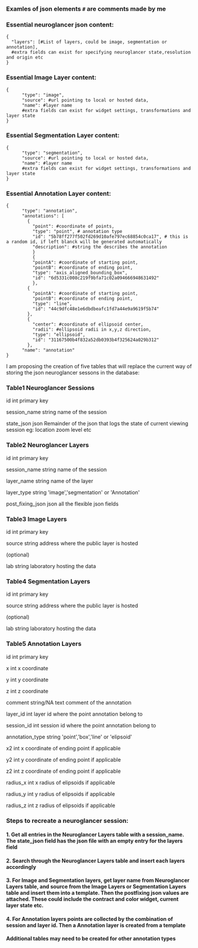 ### Examles of json elements `#` are comments made by me
### Essential neuroglancer json content:
```
{
  "layers": [#List of layers, could be image, segmentation or annotation],
  #extra fields can exist for specifying neuroglancer state,resolution and origin etc
}
```
### Essential Image Layer content:
```
{
      "type": "image",
      "source": #url pointing to local or hosted data,
      "name": #layer name
      #extra fields can exist for widget settings, transformations and layer state
}
```

### Essential Segmentation Layer content:
```
{
      "type": "segmentation",
      "source": #url pointing to local or hosted data,
      "name": #layer name
      #extra fields can exist for widget settings, transformations and layer state
}
```

### Essential Annotation Layer content:
```
{
      "type": "annotation",
      "annotations": [
        {
          "point": #coordinate of points,
          "type": "point", # annotation type
          "id": "5b78ff277f502fd269d10afe797ec68854c0ca17", # this is a random id, if left blanck will be generated automatically
          "description": #string the describes the annotation
          }
          {
          "pointA": #coordinate of starting point,
          "pointB": #coordinate of ending point,
          "type": "axis_aligned_bounding_box",
          "id": "6d5331c008c219f9bfa71c02a094666948631492"
          },
        {
          "pointA": #coordinate of starting point,
          "pointB": #coordinate of ending point,
          "type": "line",
          "id": "44c9dfc48e1e6dbdbeafc1fd7a44e9a9619f5b74"
        },
        {
          "center": #coordinate of ellipsoid center,
          "radii": #ellipsoid radii in x,y,z direction,
          "type": "ellipsoid",
          "id": "31167500b4f832a52db0393b4f325624a029b312"
        },
      "name": "annotation"
}
```

I am proposing the creation of five tables that will replace the current way of storing the json neuroglancer sessons in the database:

### Table1 Neuroglancer Sessions
id                  int             primary key

session_name        string          name of the session 

state_json          json            Remainder of the json that logs the state of current viewing session eg: location zoom level etc

### Table2 Neuroglancer Layers
id                  int             primary key

session_name        string          name of the session

layer_name          string          name of the layer

layer_type          string          'image','segmentation' or 'Annotation'

post_fixing_json    json            all the flexible json fields

### Table3 Image Layers
id                  int             primary key

source              string          address where the public layer is hosted

(optional)

lab                 string          laboratory hosting the data

### Table4 Segmentation Layers
id                  int             primary key

source              string          address where the public layer is hosted

(optional)

lab                 string          laboratory hosting the data

### Table5 Annotation Layers
id                  int             primary key

x                   int             x coordinate

y                   int             y coordinate

z                   int             z coordinate

comment             string/NA       text comment of the annotation

layer_id            int             layer id where the point annotation belong to

session_id          int             session id where the point annotation belong to

annotation_type     string          'point','box','line' or 'elipsoid'

x2                   int             x coordinate of ending point if applicable

y2                   int             y coordinate of ending point if applicable

z2                   int             z coordinate of ending point if applicable

radius_x             int             x radius of elipsoids if applicable

radius_y             int             y radius of elipsoids if applicable

radius_z             int             z radius of elipsoids if applicable

### Steps to recreate a neuroglancer session:
#### 1. Get all entries in the Neuroglancer Layers table with a session_name.  The state_json field has the json file with an empty entry for the layers field
#### 2. Search through the Neuroglancer Layers table and insert each layers accordingly
#### 3. For Image and Segmentation layers, get layer name from Neuroglancer Layers table, and source from the Image Layers or Segmentation Layers table and insert them into a template.  Then the postfixing json values are attached.  These could include the contract and color widget, current layer state etc.
#### 4. For Annotation layers points are collected by the combination of session and layer id.  Then a Annotation layer is created from a template
#### Additional tables may need to be created for other annotation types
